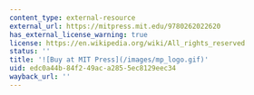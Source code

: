 ```yaml
---
content_type: external-resource
external_url: https://mitpress.mit.edu/9780262022620
has_external_license_warning: true
license: https://en.wikipedia.org/wiki/All_rights_reserved
status: ''
title: '![Buy at MIT Press](/images/mp_logo.gif)'
uid: edc0a44b-84f2-49ac-a285-5ec8129eec34
wayback_url: ''
---
```

